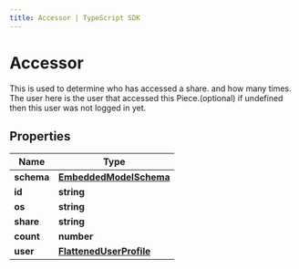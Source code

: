 ```yaml
---
title: Accessor | TypeScript SDK
---
```



# Accessor

This is used to determine who has accessed a share. and how many times.  The user here is the user that accessed this Piece.(optional) if undefined then this user was not logged in yet.

## Properties

Name | Type
------------ | -------------
**schema** | [**EmbeddedModelSchema**](EmbeddedModelSchema)
**id** | **string**
**os** | **string**
**share** | **string**
**count** | **number**
**user** | [**FlattenedUserProfile**](FlattenedUserProfile)


